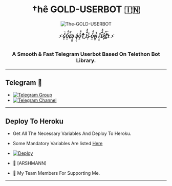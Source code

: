 <h1 align="center">
  <b>†hê GOLD-USERBOT 🇮🇳</b>
</h1>

<p align="center">
  <img src="https://telegra.ph/file/f982bc10e135ec81a0768.jpg" alt="The-GOLD-USERBOT">
</p>

<h6 align="center">
  <b>⚡ G̩̱ͩ̏͜O̖̼ͩ͌͐L̸̖̽̌͂D̶͔̭̪̻ B̩͎͍̾ͅO̖̼ͩ͌͐T̨͈͗̌ͥ I̍̅̀̎̊S̵̙͕̀̃ O̖̼ͩ͌͐N̺̻̔̆ͅ F̘͍͖ͫ͘I̍̅̀̎̊R͉̜̎͡͠Ḛͭ̉̇͟t ⚡</b>
</h6>

<h3 align="center">
  <b>A Smooth & Fast Telegram Userbot Based On Telethon Bot Library.</b>
</h3>

------
## Telegram 🏪
- [![Telegram Group](https://img.shields.io/badge/Telegram-Group-brightgreen)](https://t.me/Gold_UserBotSupport)
- [![Telegram Channel](https://img.shields.io/badge/Telegram-Channel-brightgreen)](https://t.me/Gold_UserbotOfficial)

------
## Deploy To Heroku
- Get All The Necessary Variables And Deploy To Heroku.
- Some Mandatory Variables Are listed [Here](#Variables)
- [![Deploy](https://www.herokucdn.com/deploy/button.svg)](https://dashboard.heroku.com/new?template=https%3A%2F%2Fgithub.com%2Frishab-gold%2FGOLD-USERBOT)


- 💖 [ARSHMANN)
- 💖 My Team Members For Supporting Me.

------
